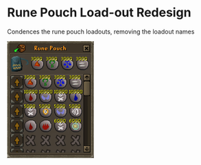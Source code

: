 # Rune Pouch Load-out Redesign

Condences the rune pouch loadouts, removing the loadout names

![Rune Pouch Load-out UI](./docs/image.png)